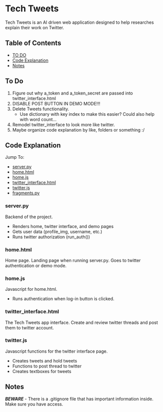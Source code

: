 # Tech Tweets
Tech Tweets is an AI driven web application designed to help researches explain their work on Twitter.

## Table of Contents

* [TO DO](#to-to)
* [Code Explanation](#code-explanation)
* [Notes](#notes)

## To Do
1. Figure out why a_token and a_token_secret are passed into twitter_interface.html
2. DISABLE POST BUTTON IN DEMO MODE!!!
3. Delete Tweets functionality.
    * Use dictionary with key index to make this easier? Could also help with word count...
4. Remodel twitter_interface to look more like twitter.
5. Maybe organize code explanation by like, folders or something :/

## Code Explanation
Jump To:
* [server.py](#server.py)
* [home.html](#home.html)
* [home.js](#home.js)
* [twitter_interface.html](#twitter_interface.html)
* [twitter.js](#twitter.js)
* [fragments.py](#fragements.py)

### server.py
Backend of the project. 
* Renders home, twitter interface, and demo pages
* Gets user data (profile_img, username, etc.)
* Runs twitter authorization (run_auth())

### home.html
Home page. Landing page when running server.py. Goes to twitter authentication or demo mode.

### home.js
Javascript for home.html. 
* Runs authentication when log-in button is clicked.

### twitter_interface.html
The Tech Tweets app interface. Create and review twitter threads and post them to twitter account.

### twitter.js
Javascript functions for the twitter interface page. 
* Creates tweets and hold tweets
* Functions to post thread to twitter
* Creates textboxes for tweets

## Notes
***BEWARE*** - There is a .gitignore file that has important information inside. Make sure you have access.